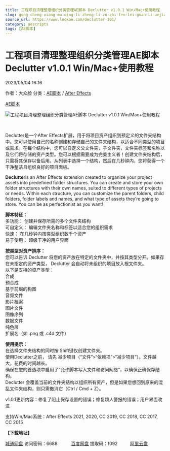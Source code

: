 ```yaml
---
title: 工程项目清理整理组织分类管理AE脚本 Declutter v1.0.1 Win/Mac+使用教程
slug: gong-cheng-xiang-mu-qing-li-zheng-li-zu-zhi-fen-lei-guan-li-aejiao-ben-declutter-v1-0-1-win-mac-shi-yong-jiao-cheng
source_url: https://www.lookae.com/declutter-101/
category: aescripts
tags: [AE脚本]
---
```

# 工程项目清理整理组织分类管理AE脚本 Declutter v1.0.1 Win/Mac+使用教程

2023/05/04 16:16

作者：大众脸
分类：[AE脚本](https://www.lookae.com/after-effects/aescripts/) / [After Effects](https://www.lookae.com/after-effects/)

[AE脚本](https://www.lookae.com/tag/ae%e8%84%9a%e6%9c%ac/)

![工程项目清理整理组织分类管理AE脚本 Declutter v1.0.1 Win/Mac+使用教程](https://www.lookae.com/wp-content/uploads/2020/09/Declutter.jpg "工程项目清理整理组织分类管理AE脚本 Declutter v1.0.1 Win/Mac+使用教程-LookAE.com")

[﻿﻿﻿](https://cloud.video.taobao.com//play/u/705956171/p/1/e/6/t/1/280785988709.mp4)

Declutter是一个After Effects扩展，用于将项目资产组织到预定义的文件夹结构中。您可以使用自己的名称创建和存储自己的文件夹结构，以适合不同类型的项目或需求。在每个结构中，您可以自定义父文件夹，子文件夹，文件夹标签和名称以及它们将存储的资产类型。您可以根据需要成为完美主义者！创建文件夹结构后，只需将其保存以备后用。从列表中选择一个结构，然后在几秒钟内，您将获得一个干净整洁且组织良好的项目面板。

**Declutter**is an After Effects extension created to organize your project assets into predefined folder structures. You can create and store your own folder structures with their own names, suited to different types of projects or needs. Within each structure, you can customize the parent folders, child folders, folder labels and names, and what type of assets they’re going to store. You can be as perfectionist as you want!

**脚本特征：**  
多功能： 创建并保存所需的多个文件夹结构  
可自定义： 编辑文件夹名称和标签以适合您的组织需求  
快速： 在几秒钟内按类型组织数千个资产  
易于使用： 超级干净的用户界面

**按类型对资产排序：**  
您可以告诉 Declutter 将您的资产放在特定的文件夹中，并按其类型分开。如果存在未指定的资产类型， Declutter 会自动将未组织的项目放入根文件夹。  
以下是支持的资产类型：  
合成  
预合成  
基于前缀的构图  
音频文件  
影片档案  
图片文件  
图像序列  
数据文件  
纯色层  
扩展名（如 .png 或 .c4d 文件）

**使用提示：**  
在选择文件夹结构的同时按 Shift键仅创建文件夹。  
使用Declutter之前， 请先 减少项目（“文件”>“依赖项”>“减少项目”）。文件越大，花费的时间越长。  
确保在您的首选项中启用了“允许脚本写入文件和访问网络”，以确保正确保存结构。  
Declutter 会覆盖当前的文件夹结构以组织所有资产，但是如果您想回到原来的混乱文件夹结构，则只需撤消它（Ctrl / Cmd + Z）。

v1.0.1更新内容：修复了阻止保存设置的错误；修复烦人警报的错误；用户界面改进

支持Win/Mac系统：After Effects 2021, 2020, CC 2019, CC 2018, CC 2017, CC 2015

**【下载地址】**

[城通网盘](https://url70.ctfile.com/f/2827370-851258382-deebca?p=4431) 访问密码：6688           [百度网盘](https://pan.baidu.com/s/1Y8TAyxYkKlJ9Y8SV4GC-ow?pwd=f092) 提取码：f092          [阿里云盘](https://www.aliyundrive.com/s/z9yaYjwF1CQ)
